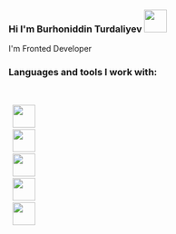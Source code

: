 ### Hi I'm Burhoniddin Turdaliyev <img src="https://media2.giphy.com/media/w1OBpBd7kJqHrJnJ13/200w.webp?cid=ecf05e47ptxiqnjpav1qq8o72e2g6k45gtzh6vhxa2hlrd2z&rid=200w.webp&ct=s" width="40px">

I'm Fronted Developer 

### Languages and tools I work with:
<br/>

<code>
 <img src="https://upload.wikimedia.org/wikipedia/commons/thumb/6/61/HTML5_logo_and_wordmark.svg/2048px-HTML5_logo_and_wordmark.svg.png" width="40px">
 <img src="https://cdn.freebiesupply.com/logos/large/2x/css3-logo-png-transparent.png" width="40px">
 <img src="https://e7.pngegg.com/pngimages/72/936/png-clipart-sass-cascading-style-sheets-preprocessor-less-postcss-meng-miscellaneous-text-thumbnail.png" width="40px">
 <img src="https://upload.wikimedia.org/wikipedia/commons/thumb/b/b2/Bootstrap_logo.svg/512px-Bootstrap_logo.svg.png" width="40px">
 <img src="https://www.freepnglogos.com/uploads/javascript-png/javascript-vector-logo-yellow-png-transparent-javascript-vector-12.png" width="40px">
</code>
 

